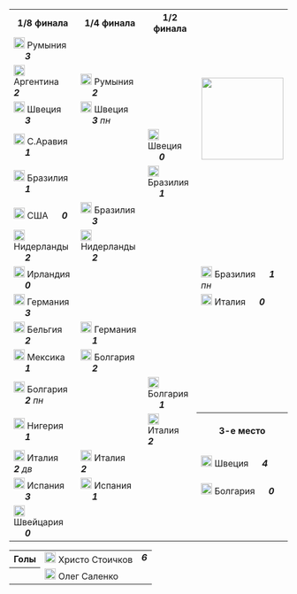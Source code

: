 <!--2021-08-28 21:43:51-->
<table class=p>
<tr>
  <th class=mb>1/8 финала</th>
  <th>1/4 финала</th>
  <th>1/2 финала</th>
  <td rowspan=7 valign=center align=center><img src="/posts/ЧМ и ЧЕ по футболу/1994_FIFA_World_Cup.svg" width="148px"></td>
</tr>
<tr>
  <td class="col mt bb"><img width="20px" src="/posts/ЧМ и ЧЕ по футболу/ro.svg"> Румыния <b> &emsp; <i>3</i></b>
  <td>&nbsp;</td>
  <td>&nbsp;</td>
</tr>
<tr>
  <td class="col mb br"><img width="20px" src="/posts/ЧМ и ЧЕ по футболу/ar.svg"> Аргентина <b> &emsp; <i>2</i></b>
  <td valign=bottom class="col bb"><img width="20px" src="/posts/ЧМ и ЧЕ по футболу/be.svg"> Румыния <b> &emsp; <i>2</i></b>
  <td>&nbsp;</td>
</tr>
<tr>
  <td class="col mt bb br"><img width="20px" src="/posts/ЧМ и ЧЕ по футболу/se.svg"> Швеция <b> &emsp; <i>3</i></b>
  <td valign=top class="col br"><img width="20px" src="/posts/ЧМ и ЧЕ по футболу/se.svg"> Швеция <b> &emsp; <i>3</i></b><i> пн</i>
  <td>&nbsp;</td>
</tr>
<tr>
  <td class="col mb"><img width="20px" src="/posts/ЧМ и ЧЕ по футболу/sa.svg"> С.Аравия <b> &emsp; <i>1</i></b>
  <td class=br>&nbsp;</td>
  <td valign=bottom class="col bb"><img width="20px" src="/posts/ЧМ и ЧЕ по футболу/se.svg"> Швеция <b> &emsp; <i>0</i></b>
</tr>
<tr>
  <td class="col mt bb"><img width="20px" src="/posts/ЧМ и ЧЕ по футболу/br.svg"> Бразилия <b> &emsp; <i>1</i></b>
  <td class=br>&nbsp;</td>
  <td valign=top class="col br"><img width="20px" src="/posts/ЧМ и ЧЕ по футболу/br.svg"> Бразилия <b> &emsp; <i>1</i></b>
</tr>
<tr>
  <td class="col mb br"><img width="20px" src="/posts/ЧМ и ЧЕ по футболу/us.svg"> США <b> &emsp; <i>0</i></b>
  <td valign=bottom class="col bb br"><img width="20px" src="/posts/ЧМ и ЧЕ по футболу/br.svg"> Бразилия <b> &emsp; <i>3</i></b>
  <td class=br>&nbsp;</td>
</tr>
<tr>
  <td class="col mt bb br"><img width="20px" src="/posts/ЧМ и ЧЕ по футболу/nl.svg"> Нидерланды <b> &emsp; <i>2</i></b>
  <td valign=top class=col><img width="20px" src="/posts/ЧМ и ЧЕ по футболу/nl.svg"> Нидерланды <b> &emsp; <i>2</i></b>
  <td class=br>&nbsp;</td>
</tr>
<tr>
  <td class="col mb"><img width="20px" src="/posts/ЧМ и ЧЕ по футболу/ie.svg"> Ирландия <b> &emsp; <i>0</i></b>
  <td>&nbsp;</td>
  <td class=br>&nbsp;</td>
  <td valign=bottom class="col bb"><img width="20px" src="/posts/ЧМ и ЧЕ по футболу/br.svg"> Бразилия <b> &emsp; <i>1</i></b><i> пн</i>
</tr>
<tr>
  <td class="col mt bb"><img width="20px" src="/posts/ЧМ и ЧЕ по футболу/de.svg"> Германия <b> &emsp; <i>3</i></b>
  <td>&nbsp;</td>
  <td class=br>&nbsp;</td>
  <td valign=top class=col><img width="20px" src="/posts/ЧМ и ЧЕ по футболу/it.svg"> Италия <b> &emsp; <i>0</i></b>
</tr>
<tr>
  <td class="col mb br"><img width="20px" src="/posts/ЧМ и ЧЕ по футболу/be.svg"> Бельгия <b> &emsp; <i>2</i></b>
  <td valign=bottom class="col bb"><img width="20px" src="/posts/ЧМ и ЧЕ по футболу/de.svg"> Германия <b> &emsp; <i>1</i></b>
  <td class=br>&nbsp;</td>
  <td>&nbsp;</td>
</tr>
<tr>
  <td class="col mt bb br"><img width="20px" src="/posts/ЧМ и ЧЕ по футболу/mx.svg"> Мексика <b> &emsp; <i>1</i></b>
  <td valign=top class="col br"><img width="20px" src="/posts/ЧМ и ЧЕ по футболу/bg.svg"> Болгария <b> &emsp; <i>2</i></b>
  <td class=br>&nbsp;</td>
  <td>&nbsp;</td>
</tr>
<tr>
  <td class="col mb"><img width="20px" src="/posts/ЧМ и ЧЕ по футболу/bg.svg"> Болгария <b> &emsp; <i>2</i></b><i> пн</i>
  <td class=br>&nbsp;</td>
  <td valign=bottom class="col bb br"><img width="20px" src="/posts/ЧМ и ЧЕ по футболу/bg.svg"> Болгария <b> &emsp; <i>1</i></b>
  <td>&nbsp;</td>
</tr>
<tr>
  <td class="col mt bb"><img width="20px" src="/posts/ЧМ и ЧЕ по футболу/ng.svg"> Нигерия <b> &emsp; <i>1</i></b>
  <td class=br>&nbsp;</td>
  <td valign=top class="col br"><img width="20px" src="/posts/ЧМ и ЧЕ по футболу/it.svg"> Италия <b> &emsp; <i>2</i></b>
  <th>3-е место</th>
</tr>
<tr>
  <td class="col mb br"><img width="20px" src="/posts/ЧМ и ЧЕ по футболу/it.svg"> Италия <b> &emsp; <i>2</i></b><i> дв</i>
  <td valign=bottom class="col bb br"><img width="20px" src="/posts/ЧМ и ЧЕ по футболу/it.svg"> Италия <b> &emsp; <i>2</i></b>
  <td class=br>&nbsp;</td>
  <td class="col mt bb"><img width="20px" src="/posts/ЧМ и ЧЕ по футболу/se.svg"> Швеция <b> &emsp; <i>4</i></b>
</tr>
<tr>
  <td class="col mt bb br"><img width="20px" src="/posts/ЧМ и ЧЕ по футболу/es.svg"> Испания <b> &emsp; <i>3</i></b>
  <td valign=top class=col><img width="20px" src="/posts/ЧМ и ЧЕ по футболу/es.svg"> Испания<b> &emsp; <i>1</i></b>
  <td>&nbsp;</td>
  <td class="col mb"><img width="20px" src="/posts/ЧМ и ЧЕ по футболу/bg.svg"> Болгария <b> &emsp; <i>0</i></b>
</tr>
<tr>
  <td class=col><img width="20px" src="/posts/ЧМ и ЧЕ по футболу/dk.svg"> Швейцария <b> &emsp; <i>0</i></b>
  <td>&nbsp;</td>
  <td>&nbsp;</td>
  <td>&nbsp;</td>
</tr>
</table>
<p>
<table class=p>
<tr>
  <th class=col> Голы </th>
  <td class=col><img width="20px" src="/posts/ЧМ и ЧЕ по футболу/bg.svg"> Христо Стоичков</td>
  <td valign=top rowspan=2><b><i>6</i></b></td>
</tr>
<tr>
  <th>&nbsp;</th>
  <td class=col><img width="20px" src="/posts/ЧМ и ЧЕ по футболу/ru.svg"> Олег Саленко</td>
</tr>
</table>
